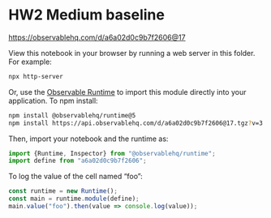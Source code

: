 # HW2 Medium baseline

https://observablehq.com/d/a6a02d0c9b7f2606@17

View this notebook in your browser by running a web server in this folder. For
example:

~~~sh
npx http-server
~~~

Or, use the [Observable Runtime](https://github.com/observablehq/runtime) to
import this module directly into your application. To npm install:

~~~sh
npm install @observablehq/runtime@5
npm install https://api.observablehq.com/d/a6a02d0c9b7f2606@17.tgz?v=3
~~~

Then, import your notebook and the runtime as:

~~~js
import {Runtime, Inspector} from "@observablehq/runtime";
import define from "a6a02d0c9b7f2606";
~~~

To log the value of the cell named “foo”:

~~~js
const runtime = new Runtime();
const main = runtime.module(define);
main.value("foo").then(value => console.log(value));
~~~
